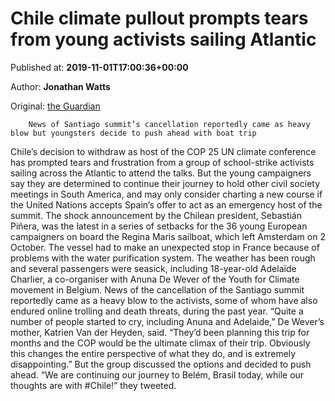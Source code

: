
# Chile climate pullout prompts tears from young activists sailing Atlantic

Published at: **2019-11-01T17:00:36+00:00**

Author: **Jonathan Watts**

Original: [the Guardian](https://www.theguardian.com/world/2019/nov/01/chile-climate-cop-25-conference-summit-atlantic)


        News of Santiago summit’s cancellation reportedly came as heavy blow but youngsters decide to push ahead with boat trip
      
Chile’s decision to withdraw as host of the COP 25 UN climate conference has prompted tears and frustration from a group of school-strike activists sailing across the Atlantic to attend the talks.
But the young campaigners say they are determined to continue their journey to hold other civil society meetings in South America, and may only consider charting a new course if the United Nations accepts Spain’s offer to act as an emergency host of the summit.
The shock announcement by the Chilean president, Sebastián Piñera, was the latest in a series of setbacks for the 36 young European campaigners on board the Regina Maris sailboat, which left Amsterdam on 2 October.
The vessel had to make an unexpected stop in France because of problems with the water purification system. The weather has been rough and several passengers were seasick, including 18-year-old Adelaïde Charlier, a co-organiser with Anuna De Wever of the Youth for Climate movement in Belgium.
News of the cancellation of the Santiago summit reportedly came as a heavy blow to the activists, some of whom have also endured online trolling and death threats, during the past year.
“Quite a number of people started to cry, including Anuna and Adelaide,” De Wever’s mother, Katrien Van der Heyden, said. “They’d been planning this trip for months and the COP would be the ultimate climax of their trip. Obviously this changes the entire perspective of what they do, and is extremely disappointing.”
But the group discussed the options and decided to push ahead. “We are continuing our journey to Belém, Brasil today, while our thoughts are with #Chile!” they tweeted.
